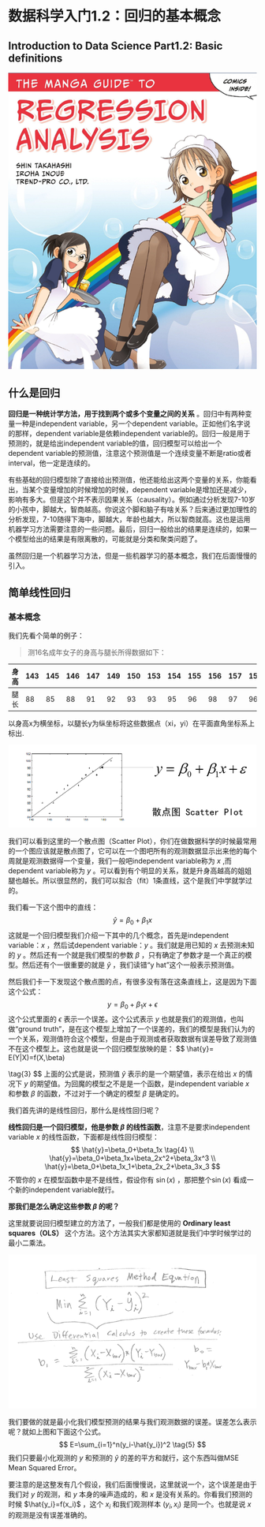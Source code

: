 # 数据科学入门1.2：回归的基本概念
## Introduction to Data Science Part1.2: Basic definitions

![](2020-03-24-20-54-54.png)

## 什么是回归
**回归是一种统计学方法，用于找到两个或多个变量之间的关系** 。回归中有两种变量一种是independent variable，另一个dependent variable。正如他们名字说的那样，dependent variable是依赖independent variable的。回归一般是用于预测的，就是给出independent variable的值，回归模型可以给出一个dependent variable的预测值，注意这个预测值是一个连续变量不断是ratio或者interval，他一定是连续的。

有些基础的回归模型除了直接给出预测值，他还能给出这两个变量的关系，你能看出，当某个变量增加的时候增加的时候，dependent variable是增加还是减少，影响有多大。但是这个并不表示因果关系（causality）。例如通过分析发现7-10岁的小孩中，脚越大，智商越高。你说这个脚和脑子有啥关系？后来通过更加理性的分析发现，7-10随得下海中，脚越大，年龄也越大，所以智商就高。这也是运用机器学习方法需要注意的一些问题。最后，回归一般给出的结果是连续的，如果一个模型给出的结果是有限离散的，可能就是分类和聚类问题了。

虽然回归是一个机器学习方法，但是一些机器学习的基本概念，我们在后面慢慢的引入。

## 简单线性回归

### 基本概念

我们先看个简单的例子：


>测16名成年女子的身高与腿长所得数据如下：


|    身高    |    143    |    145    |    146    |    147    |    149    |    150    |    153    |    154    |    155    |    156    |    157    |    158    |    159    |    160    |    162    |    164    |
|------------|-----------|-----------|-----------|-----------|-----------|-----------|-----------|-----------|-----------|-----------|-----------|-----------|-----------|-----------|-----------|-----------|
|    腿长    |    88     |    85     |    88     |    91     |    92     |    93     |    93     |    95     |    96     |    98     |    97     |    96     |    98     |    99     |    100    |    102    |

以身高x为横坐标，以腿长y为纵坐标将这些数据点（xi，yi）在平面直角坐标系上标出. 

![](2020-02-10-23-48-46.png)

我们可以看到这里的一个散点图（Scatter Plot），你们在做数据科学的时候最常用的一个图应该就是散点图了，它可以在一个图吧所有的观测数据显示出来他的每个周就是观测数据得一个变量，我们一般吧independent variable称为 $x$ ,而dependent variable称为 $y$ 。可以看到有个明显的关系，就是升身高越高的姐姐腿也越长。所以很显然的，我们可以拟合（fit）1条直线，这个是我们中学就学过的。

我们看一下这个图中的直线：
$$
\hat{y}=\beta_0+\beta_1x \tag{1}
$$
这就是一个回归模型我们介绍一下其中的几个概念，首先是independent variable：$x$ ，然后试dependent variable：$y$ 。我们就是用已知的 $x$ 去预测未知的 $y$ 。然后还有一个就是我们模型的参数 $\beta$ ，只有确定了参数才是一个真正的模型。然后还有个一很重要的就是 $\hat{y}$ ，我们读错“y hat”这个一般表示预测值。

然后我们卡一下发现这个散点图的点，有很多没有落在这条直线上，这是因为下面这个公式：
$$
y=\beta_0+\beta_1x+\epsilon \tag{2}
$$
这个公式里面的 $\epsilon$ 表示一个误差。这个公式表示 $y$ 也就是我们的观测值，也叫做“ground truth”，是在这个模型上增加了一个误差的，我们的模型是我们认为的一个关系，观测值符合这个模型，但是由于观测或者获取数据有误差导致了观测值不在这个模型上。这也就是说一个回归模型放映的是：
$$
\hat{y}= E(Y|X)=f(X,\beta)

\tag{3}
$$
上面的公式是说，预测值 $\hat y$ 表示的是一个期望值，表示在给出 $x$ 的情况下 $y$ 的期望值。为回魔的模型之不是是一个函数，是independent variable $x$ 和参数 $\beta$ 的函数，不过对于一个确定的模型 $\beta$ 是确定的。

我们首先讲的是线性回归，那什么是线性回归呢？

**线性回归是一个回归模型，他是参数 $\beta$ 的线性函数**，注意不是要求independent variable $x$ 的线性函数，下面都是线性回归模型：
$$
\hat{y}=\beta_0+\beta_1x \tag{4}
\\
\hat{y}=\beta_0+\beta_1x+\beta_2x^2+\beta_3x^3
\\
\hat{y}=\beta_0+\beta_1x_1+\beta_2x_2+\beta_3x_3
$$
不管你的 $x$ 在模型函数中是不是线性，假设你有 $\sin(x)$ ，那把整个$\sin(x)$ 看成一个新的independent variable就行。

**那我们是怎么确定这些参数 $\beta$ 的呢？**

这里就要说回归模型建立的方法了，一般我们都是使用的 **Ordinary least squares（OLS）** 这个方法。这个方法其实大家都知道就是我们中学时候学过的最小二乘法。

![](2020-02-11-12-32-05.png)

我们要做的就是最小化我们模型预测的结果与我们观测数据的误差。误差怎么表示呢？就如上图和下面这个公式。
$$
E=\sum_{i=1}^n(y_i-\hat{y_i})^2 \tag{5}
$$
我们只要最小化观测的 $y$ 和预测的 $\hat{y}$ 的差的平方和就行，这个东西叫做MSE Mean Squared Error。

要注意的是这整发有几个假设，我们后面慢慢说，这里就说一个，这个误差是由于我们对 $y$ 的观测，和 $y$ 本身的噪声造成的，和 $x$ 是没有关系的。你看我们预测的时候 $\hat{y_i}=f(x_i)$ ，这个 $x_i$ 和我们观测样本 $(y_i,x_i)$ 是同一个。也就是说 $x$ 的观测是没有误差准确的。


